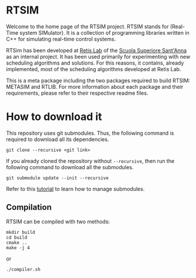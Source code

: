 # RTSIM



Welcome to the home page of the RTSIM project. RTSIM stands for (Real-Time system SIMulator). It is a collection of programming libraries written in C++ for simulating real-time control systems.

RTSim has been developed at [Retis Lab](http://retis.santannapisa.it/) of the [Scuola Superiore Sant'Anna](https://www.santannapisa.it/en) as an internal project. It has been used primarily for experimenting with new scheduling algorithms and solutions. For this reasons, it contains, already implemented, most of the scheduling algorithms developed at Retis Lab.

This is a meta package including the two packages required to build RTSIM: METASIM and RTLIB.
For more information about each package and their requirements, please refer to their respective readme files.

# How to download it

This repository uses git submodules. Thus, the following command is required to download all its dependencies.

```
git clone --recursive <git link>
```

If you already cloned the repository without `--recursive`, then run the following command to download all the submodules.

```
git submodule update --init --recursive
```

Refer to this [tutorial](https://www.vogella.com/tutorials/GitSubmodules/article.html) to learn how to manage submodules.


## Compilation

RTSIM can be compiled with two methods:

    mkdir build
    cd build
    cmake ..
    make -j 4


or 

    ./compiler.sh

